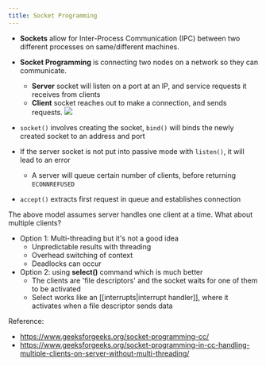 ```yaml
---
title: Socket Programming
---
```

- **Sockets** allow for Inter-Process Communication (IPC) between two different processes on same/different machines. 
- **Socket Programming** is connecting two nodes on a network so they can communicate.
	- **Server** socket will listen on a port at an IP, and service requests it receives from clients
	- **Client** socket reaches out to make a connection, and sends requests. 
![](https://media.geeksforgeeks.org/wp-content/uploads/20220330131350/StatediagramforserverandclientmodelofSocketdrawio2-448x660.png)

- `socket()` involves creating the socket, `bind()` will binds the newly created socket to an address and port
- If the server socket is not put into passive mode with `listen()`, it will lead to an error
	- A server will queue certain number of clients, before returning `ECONNREFUSED`
- `accept()` extracts first request in queue and establishes connection

The above model assumes server handles one client at a time. What about multiple clients?
- Option 1: Multi-threading but it's not a good idea
	- Unpredictable results with threading
	- Overhead switching of context
	- Deadlocks can occur 
- Option 2: using **select()** command which is much better
	- The clients are 'file descriptors' and the socket waits for one of them to be activated
	- Select works like an [[interrupts|interrupt handler]], where it activates when a file descriptor sends data

Reference: 
- https://www.geeksforgeeks.org/socket-programming-cc/
- https://www.geeksforgeeks.org/socket-programming-in-cc-handling-multiple-clients-on-server-without-multi-threading/